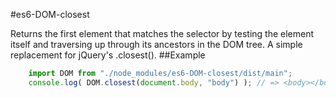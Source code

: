 #es6-DOM-closest

Returns the first element that matches the selector by testing the element itself and traversing up through its ancestors in the DOM tree. A simple replacement for jQuery's .closest().
##Example

```JavaScript
    import DOM from "./node_modules/es6-DOM-closest/dist/main";
    console.log( DOM.closest(document.body, "body") ); // => <body></body>
```
